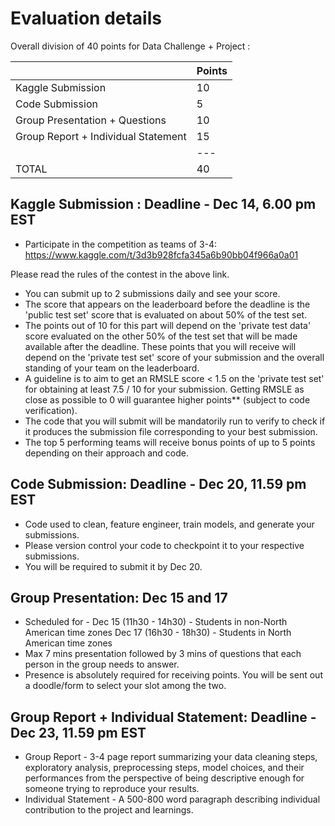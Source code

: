 # Evaluation details

Overall division of 40 points for Data Challenge + Project :

&nbsp; | Points
--- | --- 
Kaggle Submission | 10 
Code Submission | 5
Group Presentation + Questions | 10
Group Report + Individual Statement | 15
&nbsp; | ---
TOTAL | 40

## Kaggle Submission :  Deadline - Dec 14, 6.00 pm EST

- Participate in the competition as teams of 3-4: <br />
 https://www.kaggle.com/t/3d3b928fcfa345a6b90bb04f966a0a01 <br />

Please read the rules of the contest in the above link.

- You can submit up to 2 submissions daily and see your score.
- The score that appears on the leaderboard before the deadline is the 'public test set' score that is evaluated on about 50% of the test set.
- The points out of 10 for this part will depend on the 'private test data' score evaluated on the other 50% of the test set that will be made available after the deadline. These points that you will receive will depend on the 'private test set' score of your submission and the overall standing of your team on the leaderboard.
- A guideline is to aim to get an RMSLE score < 1.5 on the 'private test set' for obtaining at least 7.5 / 10 for your submission. Getting RMSLE as close as possible to 0 will guarantee higher points** (subject to code verification).
- The code that you will submit will be mandatorily run to verify to check if it produces the submission file corresponding to your best submission.
- The top 5 performing teams will receive bonus points of up to 5 points depending on their approach and code.  

## Code Submission: Deadline - Dec 20, 11.59 pm EST

- Code used to clean, feature engineer, train models, and generate your submissions. 
- Please version control your code to checkpoint it to your respective submissions.
- You will be required to submit it by Dec 20.

## Group Presentation: Dec 15 and 17

- Scheduled for -
  Dec 15 (11h30 - 14h30)  -  Students in non-North American time zones 
  Dec 17 (16h30 - 18h30)  -  Students in North American time zones
- Max 7 mins presentation followed by 3 mins of questions that each person in the group needs to answer. 
- Presence is absolutely required for receiving points. You will be sent out a doodle/form to select your slot among the two.

## Group Report  + Individual Statement:   Deadline - Dec 23, 11.59 pm EST

- Group Report - 3-4 page report summarizing your data cleaning steps, exploratory analysis, preprocessing steps, model choices, and their performances from the perspective of being descriptive enough for someone trying to reproduce your results.
- Individual Statement - A 500-800 word paragraph describing individual contribution to the project and learnings.